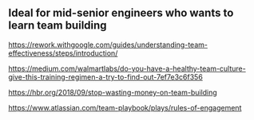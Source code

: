 ## Ideal for mid-senior engineers who wants to learn team building

<https://rework.withgoogle.com/guides/understanding-team-effectiveness/steps/introduction/>

<https://medium.com/walmartlabs/do-you-have-a-healthy-team-culture-give-this-training-regimen-a-try-to-find-out-7ef7e3c6f356>

<https://hbr.org/2018/09/stop-wasting-money-on-team-building>

<https://www.atlassian.com/team-playbook/plays/rules-of-engagement>